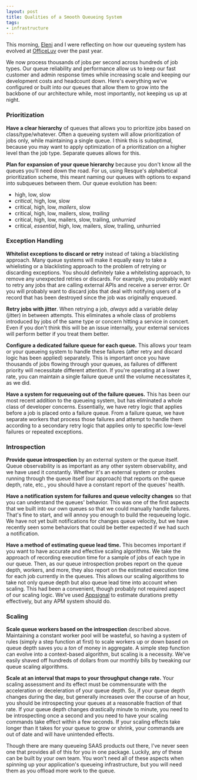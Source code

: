 ```yaml
---
layout: post
title: Qualities of a Smooth Queueing System
tags:
- infrastructure
---
```


This morning, [Eleni][0] and I were reflecting on how our queueing system has evolved at [OfficeLuv][1] over the past year.

We now process thousands of jobs per second across hundreds of job types. Our queue reliability and performance allow us to keep our fast customer and admin response times while increasing scale and keeping our development costs and headcount down. Here's everything we've configured or built into our queues that allow them to grow into the backbone of our architecture while, most importantly, not keeping us up at night.

### Prioritization

__Have a clear hierarchy__ of queues that allows you to prioritize jobs based on class/type/whatever. Often a queueing system will allow prioritization of jobs only, while maintaining a single queue. I think this is suboptimal, because you may want to apply optimization of a prioritization on a higher level than the job type. Separate queues allows for this.

__Plan for expansion of your queue hierarchy__ because you don't know all the queues you'll need down the road. For us, using Resque's alphabetical prioritization scheme, this meant naming our queues with options to expand into subqueues between them. Our queue evolution has been:
- high, low, slow
- _critical_, high, low, slow
- critical, high, low, _mailers_, slow
- critical, high, low, mailers, slow, _trailing_
- critical, high, low, mailers, slow, trailing, _unhurried_
- critical, _essential_, high, low, mailers, slow, trailing, unhurried

### Exception Handling

__Whitelist exceptions to discard or retry__ instead of taking a blacklisting approach. Many queue systems will make it equally easy to take a whielisting or a blacklisting approach to the problem of retrying or discarding exceptions. You should definitely take a whitelisting approach, to remove any unexpected retries or discards. For example, you probably want to retry any jobs that are calling external APIs and receive a server error. Or you will probably want to discard jobs that deal with notifying users of a record that has been destroyed since the job was originally enqueued.

__Retry jobs with jitter__. When retrying a job, _always_ add a variable delay (jitter) in between attempts. This eliminates a whole class of problems introduced by jobs of the same type or concern hitting a service in concert. Even if you don't think this will be an issue internally, your external services will perform better if you treat them better.

__Configure a dedicated failure queue for each queue.__ This allows your team or your queueing system to handle these failures (after retry and discard logic has been applied) separately. This is important once you have thousands of jobs flowing through your queues, as failures of different priority will necessitate different attention. If you're operating at a lower rate, you can maintain a single failure queue until the volume necessitates it, as we did.

__Have a system for requeueing out of the failure queues.__ This has been our most recent addition to the queueing system, but has eliminated a whole class of developer concerns. Essentially, we have retry logic that applies before a job is placed onto a failure queue. From a failure queue, we have separate workers that process those failures and attempt to handle them according to a secondary retry logic that applies only to specific low-level failures or repeated exceptions.

### Introspection

__Provide queue introspection__ by an external system or the queue itself. Queue observability is as important as any other system observability, and we have used it constantly. Whether it's an external system or probes running through the queue itself (our approach) that reports on the queue depth, rate, etc., you should have a constant report of the queues' health.

__Have a notification system for failures and queue velocity changes__ so that you can understand the queues' behavior. This was one of the first aspects that we built into our own queues so that we could manually handle failures. That's fine to start, and will annoy you enough to build the requeueing logic. We have not yet built notifications for changes queue velocity, but we have recently seen some behaviors that could be better expected if we had such a notification.

__Have a method of estimating queue lead time.__ This becomes important if you want to have accurate and effective scaling algorithms. We take the approach of recording execution time for a sample of jobs of each type in our queue. Then, as our queue introspection probes report on the queue depth, workers, and more, they also report on the estimated execution time for each job currently in the queues. This allows our scaling algorithms to take not only queue depth but also queue lead time into account when scaling. This had been a convenient, though probably not required aspect of our scaling logic. We've used [Appsignal][2] to estimate durations pretty effectively, but any APM system should do.

### Scaling

__Scale queue workers based on the introspection__ described above. Maintaining a constant worker pool will be wasteful, so having a system of rules (simply a step function at first) to scale workers up or down based on queue depth saves you a _ton_ of money in aggregate. A simple step function can evolve into a context-based algorithm, but scaling is a necessity. We've easily shaved off hundreds of dollars from our monthly bills by tweaking our queue scaling algorithms.

__Scale at an interval that maps to your throughput change rate.__ Your scaling assessment and its effect must be commensurate with the acceleration or deceleration of your queue depth. So, if your queue depth changes during the day, but generally increases over the course of an hour, you should be introspecting your queues at a reasonable fraction of that rate. If your queue depth changes drastically minute to minute, you need to be introspecting once a second and you need to have your scaling commands take effect within a few seconds. If your scaling effects take longer than it takes for your queue to grow or shrink, your commands are out of date and will have unintended effects.

Though there are many queueing SAAS products out there, I've never seen one that provides all of this for you in one package. Luckily, any of these can be built by your own team. You won't need all of these aspects when spinning up your application's queueing infrastructure, but you will need them as you offload more work to the queue.

[0]: https://elenichappen.com
[1]: https://www.officeluv.com
[2]: https://appsignal.com
